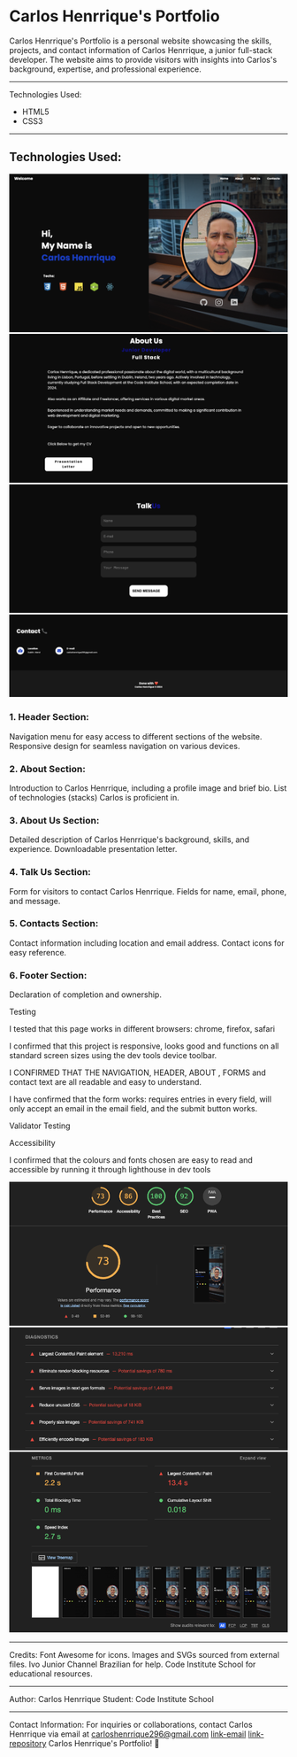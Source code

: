 
# Carlos Henrrique's Portfolio

Carlos Henrrique's Portfolio is a personal website showcasing the skills, projects, and contact information of Carlos Henrrique, a junior full-stack developer. The website aims to provide visitors with insights into Carlos's background, expertise, and professional experience.

---

Technologies Used:

- HTML5
- CSS3

---

## Technologies Used:

<div class="Screen website">
             <img class="screen-top-website" src="./img/SCREEN TOP WEBSITE.png" alt="screen-top-website">
             <img class="screen-about-website" src="./img/SCREEN ABOUT WEBSITE.png" alt="screen-about-website">
             <img class="screen-forms-website" src="./img/SCREEN FORMS WEBSITE.png" alt="screen-about-website">
             <img class="screen-footer-website" src="./img/SCREEN FOOTER WEBSITE.png" alt="screen-footer-website">
          </div>

### 1. Header Section:

Navigation menu for easy access to different sections of the website.
Responsive design for seamless navigation on various devices.

### 2. About Section:

Introduction to Carlos Henrrique, including a profile image and brief bio.
List of technologies (stacks) Carlos is proficient in.

### 3. About Us Section:

Detailed description of Carlos Henrrique's background, skills, and experience.
Downloadable presentation letter.

### 4. Talk Us Section:

Form for visitors to contact Carlos Henrrique.
Fields for name, email, phone, and message.

### 5. Contacts Section:

Contact information including location and email address.
Contact icons for easy reference.

### 6. Footer Section:

Declaration of completion and ownership.


Testing

I tested that this page works in different browsers: chrome, firefox, safari

I confirmed that this project is responsive, looks good and functions on all standard screen sizes using the dev tools device toolbar.

I CONFIRMED THAT THE NAVIGATION, HEADER, ABOUT , FORMS and contact text are all readable and easy to understand.

I have confirmed that the form works: requires entries in every field, will only accept an email in the email field, and the submit button works.


Validator Testing

Accessibility

I confirmed that the colours and fonts chosen are easy to read and accessible by running it through lighthouse in dev tools

<div class="Screen website">
             <img class="screen-validator-front" src="./img/Screen-Validator-front.png" alt="screen-validator-top">
             <img class="screen-validator-middle" src="./img/Screen-Validator-middle.png" alt="screen-validator-middle">
             <img class="screen-validator-last" src="./img/Screen-Validator-last.png" alt="screen-validator-last">
          </div>

---------------------------------------------------------------------------------------------------------

Credits:
Font Awesome for icons.
Images and SVGs sourced from external files.
Ivo Junior Channel Brazilian for help.
Code Institute School for educational resources.


---------------------------------------------------------------------------------------------------------

Author:
Carlos Henrrique
Student: Code Institute School

---------------------------------------------------------------------------------------------------------

Contact Information:
For inquiries or collaborations, 
contact Carlos Henrrique via email at carloshenrrique296@gmail.com
[link-email](carloshenrrique296@gmail.com)
[link-repository](https://github.com/soucarloshenrrique/project01code.git)
Carlos Henrrique's Portfolio! 🚀